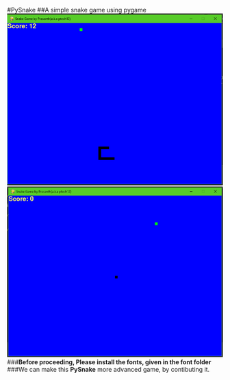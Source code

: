 #PySnake
##A simple snake game using pygame
![alt text](https://github.com/ptech12/PySnake/blob/master/img/Header.png)
![alt text](https://github.com/ptech12/PySnake/blob/master/img/init_game.png)
###**Before proceeding, Please install the fonts, given in the font folder**
###We can make this **PySnake** more advanced game, by contibuting it.


